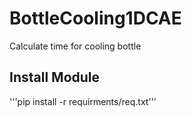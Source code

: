 # BottleCooling1DCAE
Calculate time for cooling bottle

## Install Module
'''pip install -r requirments/req.txt'''
